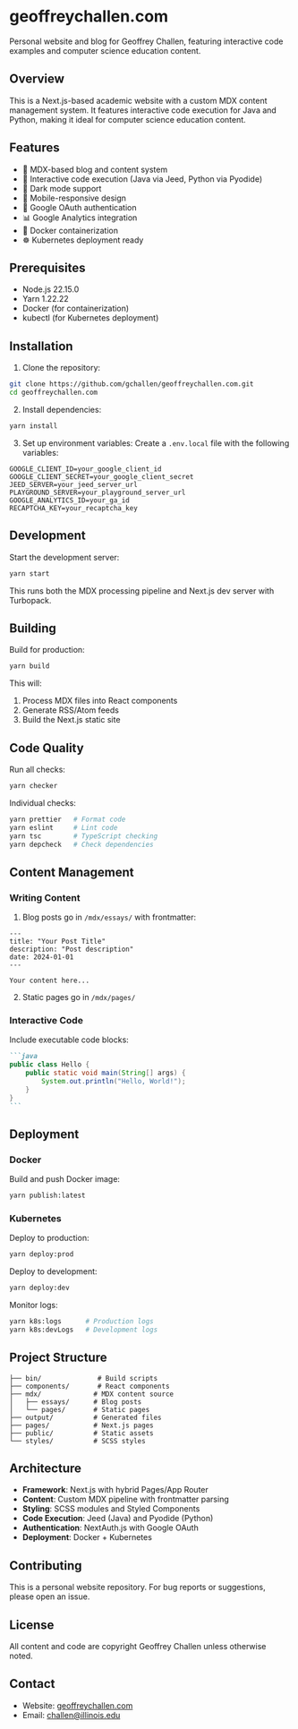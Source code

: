# geoffreychallen.com

Personal website and blog for Geoffrey Challen, featuring interactive code examples and computer science education content.

## Overview

This is a Next.js-based academic website with a custom MDX content management system. It features interactive code execution for Java and Python, making it ideal for computer science education content.

## Features

- 📝 MDX-based blog and content system
- 🚀 Interactive code execution (Java via Jeed, Python via Pyodide)
- 🌙 Dark mode support
- 📱 Mobile-responsive design
- 🔐 Google OAuth authentication
- 📊 Google Analytics integration
- 🐳 Docker containerization
- ☸️ Kubernetes deployment ready

## Prerequisites

- Node.js 22.15.0
- Yarn 1.22.22
- Docker (for containerization)
- kubectl (for Kubernetes deployment)

## Installation

1. Clone the repository:
```bash
git clone https://github.com/gchallen/geoffreychallen.com.git
cd geoffreychallen.com
```

2. Install dependencies:
```bash
yarn install
```

3. Set up environment variables:
Create a `.env.local` file with the following variables:
```
GOOGLE_CLIENT_ID=your_google_client_id
GOOGLE_CLIENT_SECRET=your_google_client_secret
JEED_SERVER=your_jeed_server_url
PLAYGROUND_SERVER=your_playground_server_url
GOOGLE_ANALYTICS_ID=your_ga_id
RECAPTCHA_KEY=your_recaptcha_key
```

## Development

Start the development server:
```bash
yarn start
```

This runs both the MDX processing pipeline and Next.js dev server with Turbopack.

## Building

Build for production:
```bash
yarn build
```

This will:
1. Process MDX files into React components
2. Generate RSS/Atom feeds
3. Build the Next.js static site

## Code Quality

Run all checks:
```bash
yarn checker
```

Individual checks:
```bash
yarn prettier   # Format code
yarn eslint     # Lint code
yarn tsc        # TypeScript checking
yarn depcheck   # Check dependencies
```

## Content Management

### Writing Content

1. Blog posts go in `/mdx/essays/` with frontmatter:
```mdx
---
title: "Your Post Title"
description: "Post description"
date: 2024-01-01
---

Your content here...
```

2. Static pages go in `/mdx/pages/`

### Interactive Code

Include executable code blocks:

````markdown
```java
public class Hello {
    public static void main(String[] args) {
        System.out.println("Hello, World!");
    }
}
```
````

## Deployment

### Docker

Build and push Docker image:
```bash
yarn publish:latest
```

### Kubernetes

Deploy to production:
```bash
yarn deploy:prod
```

Deploy to development:
```bash
yarn deploy:dev
```

Monitor logs:
```bash
yarn k8s:logs      # Production logs
yarn k8s:devLogs   # Development logs
```

## Project Structure

```
├── bin/              # Build scripts
├── components/       # React components
├── mdx/             # MDX content source
│   ├── essays/      # Blog posts
│   └── pages/       # Static pages
├── output/          # Generated files
├── pages/           # Next.js pages
├── public/          # Static assets
└── styles/          # SCSS styles
```

## Architecture

- **Framework**: Next.js with hybrid Pages/App Router
- **Content**: Custom MDX pipeline with frontmatter parsing
- **Styling**: SCSS modules and Styled Components
- **Code Execution**: Jeed (Java) and Pyodide (Python)
- **Authentication**: NextAuth.js with Google OAuth
- **Deployment**: Docker + Kubernetes

## Contributing

This is a personal website repository. For bug reports or suggestions, please open an issue.

## License

All content and code are copyright Geoffrey Challen unless otherwise noted.

## Contact

- Website: [geoffreychallen.com](https://geoffreychallen.com)
- Email: challen@illinois.edu